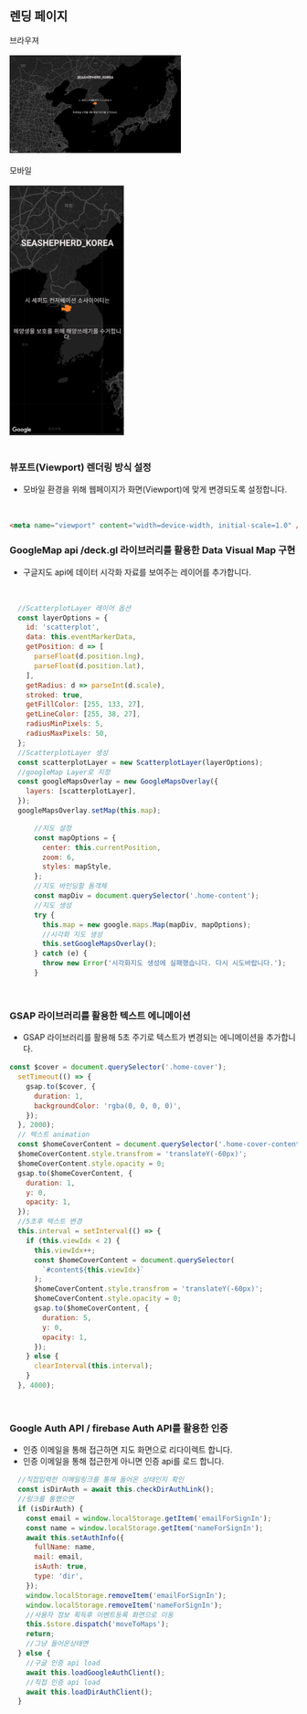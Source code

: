 ## 렌딩 페이지

<div style="width:300px;">
    <div>브라우져</div>
    <br/>
    <img src="../README_ASSET/LandingPage_browser.png"
    >
</div>
</br>
<div style="width:200px;">
    <div>모바일</div>
    <br/>
    <img src="../README_ASSET/LandingPage_mobile.png" 
    >
</div>
<br>

### 뷰포트(Viewport) 렌더링 방식 설정
 - 모바일 환경을 위해 웹페이지가 화면(Viewport)에 맞게 변경되도록 설정합니다.
<br>

```html 
<meta name="viewport" content="width=device-width, initial-scale=1.0" />
```

### GoogleMap api /deck.gl 라이브러리를 활용한 Data Visual Map 구현
- 구글지도 api에 데이터 시각화 자료를 보여주는 레이어를 추가합니다.
<br>

```javascript
  //ScatterplotLayer 레이어 옵션
  const layerOptions = {
    id: 'scatterplot',
    data: this.eventMarkerData,
    getPosition: d => [
      parseFloat(d.position.lng),
      parseFloat(d.position.lat),
    ],
    getRadius: d => parseInt(d.scale),
    stroked: true,
    getFillColor: [255, 133, 27],
    getLineColor: [255, 38, 27],
    radiusMinPixels: 5,
    radiusMaxPixels: 50,
  };
  //ScatterplotLayer 생성
  const scatterplotLayer = new ScatterplotLayer(layerOptions);
  //googleMap Layer로 지정
  const googleMapsOverlay = new GoogleMapsOverlay({
    layers: [scatterplotLayer],
  });
  googleMapsOverlay.setMap(this.map);
```
``` javascript
      //지도 설정
      const mapOptions = {
        center: this.currentPosition,
        zoom: 6,
        styles: mapStyle,
      };
      //지도 바인딩할 돔객체
      const mapDiv = document.querySelector('.home-content');
      //지도 생성
      try {
        this.map = new google.maps.Map(mapDiv, mapOptions);
        //시각화 지도 생성
        this.setGoogleMapsOverlay();
      } catch (e) {
        throw new Error('시각화지도 생성에 실패했습니다. 다시 시도바랍니다.');
      }
```

<br>

### GSAP 라이브러리를 활용한 텍스트 에니메이션
- GSAP 라이브러리를 활용해 5초 주기로 텍스트가 변경되는 에니메이션을 추가합니다.

```javascript
const $cover = document.querySelector('.home-cover');
  setTimeout(() => {
    gsap.to($cover, {
      duration: 1,
      backgroundColor: 'rgba(0, 0, 0, 0)',
    });
  }, 2000);
  // 텍스트 animation
  const $homeCoverContent = document.querySelector('.home-cover-content');
  $homeCoverContent.style.transfrom = 'translateY(-60px)';
  $homeCoverContent.style.opacity = 0;
  gsap.to($homeCoverContent, {
    duration: 1,
    y: 0,
    opacity: 1,
  });
  //5초후 텍스트 변경
  this.interval = setInterval(() => {
    if (this.viewIdx < 2) {
      this.viewIdx++;
      const $homeCoverContent = document.querySelector(
        `#content${this.viewIdx}`
      );
      $homeCoverContent.style.transfrom = 'translateY(-60px)';
      $homeCoverContent.style.opacity = 0;
      gsap.to($homeCoverContent, {
        duration: 5,
        y: 0,
        opacity: 1,
      });
    } else {
      clearInterval(this.interval);
    }
  }, 4000);
```

<br>

### Google Auth API / firebase Auth API를 활용한 인증
- 인증 이메일을 통해 접근하면 지도 화면으로 리다이렉트 합니다.
- 인증 이메일을 통해 접근한게 아니면 인증 api를 로드 합니다.
```javascript
  //직접입력한 이메일링크를 통해 들어온 상태인지 확인
  const isDirAuth = await this.checkDirAuthLink();
  //링크를 통했으면
  if (isDirAuth) {
    const email = window.localStorage.getItem('emailForSignIn');
    const name = window.localStorage.getItem('nameForSignIn');
    await this.setAuthInfo({
      fullName: name,
      mail: email,
      isAuth: true,
      type: 'dir',
    });
    window.localStorage.removeItem('emailForSignIn');
    window.localStorage.removeItem('nameForSignIn');
    //사용자 정보 획득후 이벤트등록 화면으로 이동
    this.$store.dispatch('moveToMaps');
    return;
    //그냥 들어온상태면
  } else {
    //구글 인증 api load
    await this.loadGoogleAuthClient();
    //직접 인증 api load
    await this.loadDirAuthClient();
  }
```